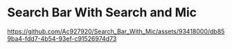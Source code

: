 <H1>Search Bar With Search and Mic</H1>

https://github.com/Ac927920/Search_Bar_With_Mic/assets/93418000/db859ba4-fdd7-4b54-93ef-c91526974d73

